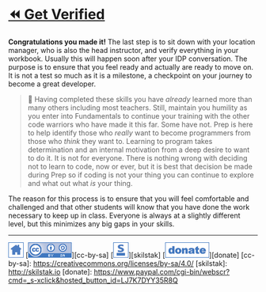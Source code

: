 # [⏪ Get Verified](/README.md)

**Congratulations you made it!** The last step is to sit down with
your location manager, who is also the head instructor, and verify
everything in your workbook. Usually this will happen soon after
your IDP conversation. The purpose is to ensure that you feel ready
and actually are ready to move on. It is not a test so much as it
is a milestone, a checkpoint on your journey to become a great
developer.

> 💬 Having completed these skills you have *already* learned more than
> many others including most teachers. Still, maintain you humility as
> you enter into Fundamentals to continue your training with the other
> code warriors who have made it this far. Some have not. Prep is here
> to help identify those who *really* want to become programmers from
> those who *think* they want to. Learning to program takes
> determination and an internal motivation from a deep desire to want
> to do it. It is not for everyone. There is nothing wrong with
> deciding not to learn to code, now or ever, but it is best that
> decision be made during Prep so if coding is not your thing you can
> continue to explore and what out what *is* your thing.


The reason for this process is to ensure that you will feel comfortable
and challenged and that other students will know that you have done
the work necessary to keep up in class.  Everyone is always at a
slightly different level, but this minimizes any big gaps in your
skills.

---
[![home](/assets/home-blue.png)](/README.md)
[![cc-by-sa](/assets/cc-by-sa-blue.png)][cc-by-sa]
[![skilstak](/assets/skilstak-logo-blue.png)][skilstak]
[![donate](/assets/donate-blue.png)][donate]
[cc-by-sa]: https://creativecommons.org/licenses/by-sa/4.0/
[skilstak]: http://skilstak.io
[donate]: https://www.paypal.com/cgi-bin/webscr?cmd=_s-xclick&hosted_button_id=LJ7K7DYY35R8Q


